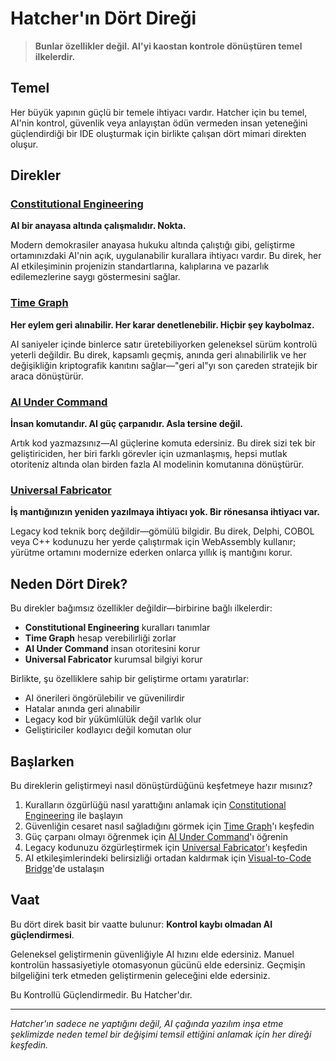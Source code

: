 # Hatcher'ın Dört Direği

> **Bunlar özellikler değil. AI'yi kaostan kontrole dönüştüren temel ilkelerdir.**

## Temel

Her büyük yapının güçlü bir temele ihtiyacı vardır. Hatcher için bu temel, AI'nin kontrol, güvenlik veya anlayıştan ödün vermeden insan yeteneğini güçlendirdiği bir IDE oluşturmak için birlikte çalışan dört mimari direkten oluşur.

## Direkler

### <DocIcon type="constitutional" inline /> [Constitutional Engineering](/tr/constitutional-engineering)

**AI bir anayasa altında çalışmalıdır. Nokta.**

Modern demokrasiler anayasa hukuku altında çalıştığı gibi, geliştirme ortamınızdaki AI'nin açık, uygulanabilir kurallara ihtiyacı vardır. Bu direk, her AI etkileşiminin projenizin standartlarına, kalıplarına ve pazarlık edilemezlerine saygı göstermesini sağlar.

### <DocIcon type="time-graph" inline /> [Time Graph](/tr/pillars-time-graph)

**Her eylem geri alınabilir. Her karar denetlenebilir. Hiçbir şey kaybolmaz.**

AI saniyeler içinde binlerce satır üretebiliyorken geleneksel sürüm kontrolü yeterli değildir. Bu direk, kapsamlı geçmiş, anında geri alınabilirlik ve her değişikliğin kriptografik kanıtını sağlar—"geri al"yı son çareden stratejik bir araca dönüştürür.

### <DocIcon type="ai-command" inline /> [AI Under Command](/tr/pillars-ai-under-command)

**İnsan komutandır. AI güç çarpanıdır. Asla tersine değil.**

Artık kod yazmazsınız—AI güçlerine komuta edersiniz. Bu direk sizi tek bir geliştiriciden, her biri farklı görevler için uzmanlaşmış, hepsi mutlak otoriteniz altında olan birden fazla AI modelinin komutanına dönüştürür.

### <DocIcon type="universal-fabricator" inline /> [Universal Fabricator](/tr/pillars-universal-fabricator)

**İş mantığınızın yeniden yazılmaya ihtiyacı yok. Bir rönesansa ihtiyacı var.**

Legacy kod teknik borç değildir—gömülü bilgidir. Bu direk, Delphi, COBOL veya C++ kodunuzu her yerde çalıştırmak için WebAssembly kullanır; yürütme ortamını modernize ederken onlarca yıllık iş mantığını korur.

## Neden Dört Direk?

Bu direkler bağımsız özellikler değildir—birbirine bağlı ilkelerdir:

- **Constitutional Engineering** kuralları tanımlar
- **Time Graph** hesap verebilirliği zorlar
- **AI Under Command** insan otoritesini korur
- **Universal Fabricator** kurumsal bilgiyi korur

Birlikte, şu özelliklere sahip bir geliştirme ortamı yaratırlar:

- AI önerileri öngörülebilir ve güvenilirdir
- Hatalar anında geri alınabilir
- Legacy kod bir yükümlülük değil varlık olur
- Geliştiriciler kodlayıcı değil komutan olur

## Başlarken

Bu direklerin geliştirmeyi nasıl dönüştürdüğünü keşfetmeye hazır mısınız?

1. Kuralların özgürlüğü nasıl yarattığını anlamak için [Constitutional Engineering](/tr/constitutional-engineering) ile başlayın
2. Güvenliğin cesaret nasıl sağladığını görmek için [Time Graph](/tr/pillars-time-graph)'ı keşfedin
3. Güç çarpanı olmayı öğrenmek için [AI Under Command](/tr/pillars-ai-under-command)'ı öğrenin
4. Legacy kodunuzu özgürleştirmek için [Universal Fabricator](/tr/pillars-universal-fabricator)'ı keşfedin
5. AI etkileşimlerindeki belirsizliği ortadan kaldırmak için [Visual-to-Code Bridge](/tr/visual-to-code)'de ustalaşın

## Vaat

Bu dört direk basit bir vaatte bulunur: **Kontrol kaybı olmadan AI güçlendirmesi**.

Geleneksel geliştirmenin güvenliğiyle AI hızını elde edersiniz. Manuel kontrolün hassasiyetiyle otomasyonun gücünü elde edersiniz. Geçmişin bilgeliğini terk etmeden geliştirmenin geleceğini elde edersiniz.

Bu Kontrollü Güçlendirmedir. Bu Hatcher'dır.

---

_Hatcher'ın sadece ne yaptığını değil, AI çağında yazılım inşa etme şeklimizde neden temel bir değişimi temsil ettiğini anlamak için her direği keşfedin._

<PageCTA
  title="Sağlam Temeller Üzerine İnşa Edin"
  subtitle="AI'yi kaostan kontrole dönüştüren dört direkteki ustalaşın"
  buttonText="İlk Direği Keşfedin"
  buttonLink="/tr/pillars-constitutional-engineering"
  buttonStyle="secondary"
  footer="Güçlü temeller sonsuz olasılıkları mümkün kılar."
/>
